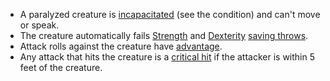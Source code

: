 -   A paralyzed creature is [incapacitated](https://www.dandwiki.com/wiki/5e_SRD:Conditions#Incapacitated "5e SRD:Conditions") (see the condition) and can't move or speak.
-   The creature automatically fails [Strength](https://www.dandwiki.com/wiki/5e_SRD:Strength "5e SRD:Strength") and [Dexterity](https://www.dandwiki.com/wiki/5e_SRD:Dexterity "5e SRD:Dexterity") [saving throws](https://www.dandwiki.com/wiki/5e_SRD:Saving_Throws "5e SRD:Saving Throws").
-   Attack rolls against the creature have [advantage](https://www.dandwiki.com/wiki/5e_SRD:Advantage "5e SRD:Advantage").
-   Any attack that hits the creature is a [critical hit](https://www.dandwiki.com/wiki/5e_SRD:Damage_Rolls#Critical_Hits "5e SRD:Damage Rolls") if the attacker is within 5 feet of the creature.